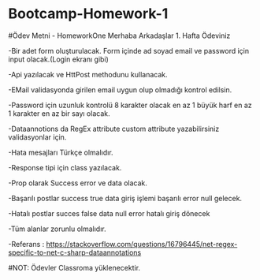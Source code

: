 # Bootcamp-Homework-1

#Ödev Metni - HomeworkOne
Merhaba Arkadaşlar 1. Hafta Ödeviniz

-Bir adet form oluşturulacak. Form içinde ad soyad email ve password için input olacak.(Login ekranı gibi)

-Api yazılacak ve HttPost methodunu kullanacak.

-EMail validasyonda girilen email uygun olup olmadığı kontrol edilsin.

-Password için uzunluk kontrolü 8 karakter olacak en az 1 büyük harf en az 1 karakter en az bir sayı olacak.

-Dataannotions da RegEx attribute custom attribute yazabilirsiniz validasyonlar için.

-Hata mesajları Türkçe olmalıdır.

-Response tipi için class yazılacak.

-Prop olarak Success error ve data olacak.

-Başarılı postlar success true data giriş işlemi başarılı error null gelecek.

-Hatalı postlar succes false data null error hatalı giriş dönecek

-Tüm alanlar zorunlu olmalıdır.

-Referans : https://stackoverflow.com/questions/16796445/net-regex-specific-to-net-c-sharp-dataannotations

#NOT: Ödevler Classroma yüklenecektir.

